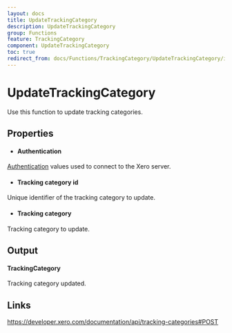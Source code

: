 ```yaml
---
layout: docs
title: UpdateTrackingCategory
description: UpdateTrackingCategory
group: Functions
feature: TrackingCategory
component: UpdateTrackingCategory
toc: true
redirect_from: docs/Functions/TrackingCategory/UpdateTrackingCategory/index
---
```

UpdateTrackingCategory
============

Use this function to update tracking categories.

Properties
----------

- #### Authentication
[Authentication](../../../Common/Authentication/Index.md) values used to connect to the Xero server.
- #### Tracking category id
Unique identifier of the tracking category to update.
- #### Tracking category
Tracking category to update.


Output
-----
#### TrackingCategory
Tracking category updated.

Links
-----

https://developer.xero.com/documentation/api/tracking-categories#POST
